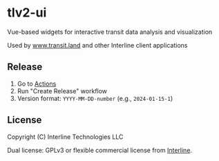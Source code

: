 # tlv2-ui

Vue-based widgets for interactive transit data analysis and visualization

Used by www.transit.land and other Interline client applications

## Release

1. Go to [Actions](https://github.com/interline-io/tlv2-ui/actions)
2. Run "Create Release" workflow
3. Version format: `YYYY-MM-DD-number` (e.g., `2024-01-15-1`)

## License

Copyright (C) Interline Technologies LLC

Dual license: GPLv3 or flexible commercial license from [Interline](mailto:info@interline.io).